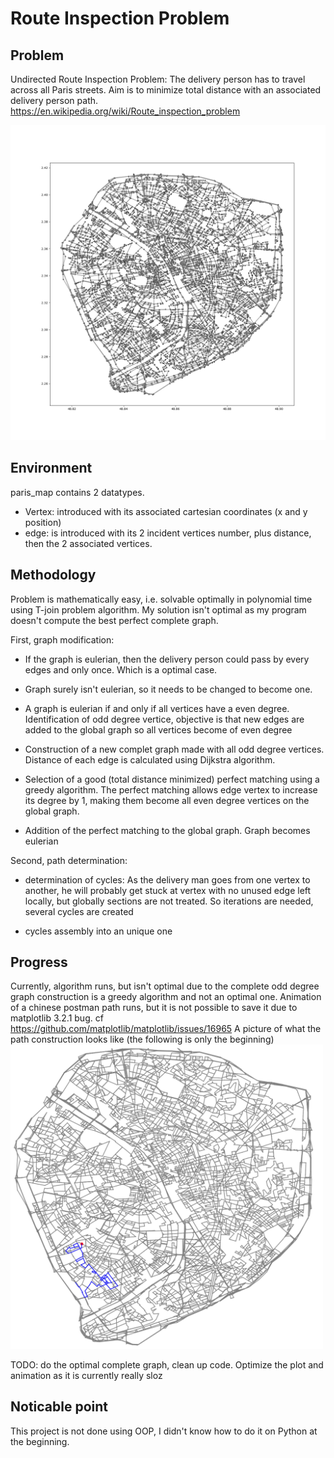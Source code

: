 Route Inspection Problem
========================

Problem
-------
Undirected Route Inspection Problem: 
The delivery person has to travel across all Paris streets.
Aim is to minimize total distance with an associated delivery person path.
https://en.wikipedia.org/wiki/Route_inspection_problem

<img src="edgesPathGraph.png" width ="1000">

Environment
-----------
paris_map contains 2 datatypes.
* Vertex: introduced with its associated cartesian coordinates (x and y position)
* edge: is introduced with its 2 incident vertices number, plus distance, then the 2 associated vertices. 

Methodology
-----------
Problem is mathematically easy, i.e. solvable optimally in polynomial time using T-join problem algorithm. 
My solution isn't optimal as my program doesn't compute the best perfect complete graph.

First, graph modification:

* If the graph is eulerian, then the delivery person could pass by every edges and only once. Which is a optimal case.

* Graph surely isn't eulerian, so it needs to be changed to become one.

* A graph is eulerian if and only if all vertices have a even degree. Identification of odd degree vertice, objective is that new edges are added to the global graph so all vertices become of even degree

* Construction of a new complet graph made with all odd degree vertices. Distance of each edge is calculated using Dijkstra algorithm.

* Selection of a good (total distance minimized) perfect matching using a greedy algorithm. The perfect matching allows edge vertex to increase its degree by 1, making them become all even degree vertices on the global graph.

* Addition of the perfect matching to the global graph. Graph becomes eulerian

Second, path determination:

* determination of cycles: As the delivery man goes from one vertex to another, he will probably get stuck at vertex with no unused edge left locally, but globally sections are not treated. So iterations are needed, several cycles are created

* cycles assembly into an unique one

Progress
--------

Currently, algorithm runs, but isn't optimal due to the complete odd degree graph construction is a greedy algorithm and not an optimal one.
Animation of a chinese postman path runs, but it is not possible to save it due to matplotlib 3.2.1 bug. cf https://github.com/matplotlib/matplotlib/issues/16965
A picture of what the path construction looks like (the following is only the beginning)
<img src="postmanPathConstruction.png" width ="500">

TODO: do the optimal complete graph, clean up code. Optimize the plot and animation as it is currently really sloz

Noticable point
---------------

This project is not done using OOP, I didn't know how to do it on Python at the beginning.




